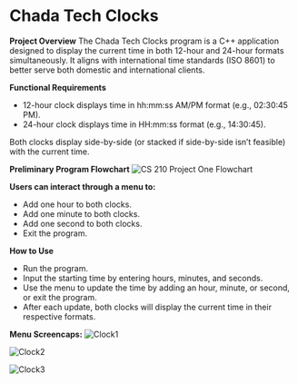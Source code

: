 # Chada Tech Clocks 

**Project Overview**
The Chada Tech Clocks program is a C++ application designed to display the current time in both 12-hour and 24-hour formats simultaneously. It aligns with international time standards (ISO 8601) to better serve both domestic and international clients.

**Functional Requirements**
- 12-hour clock displays time in hh:mm:ss AM/PM format (e.g., 02:30:45 PM).
- 24-hour clock displays time in HH:mm:ss format (e.g., 14:30:45).

Both clocks display side-by-side (or stacked if side-by-side isn’t feasible) with the current time.

**Preliminary Program Flowchart**
![CS 210 Project One Flowchart](https://github.com/user-attachments/assets/41246c4f-907f-4fa3-92b2-ea2dd0193d5a)

**Users can interact through a menu to:**
- Add one hour to both clocks.
- Add one minute to both clocks.
- Add one second to both clocks.
- Exit the program.

**How to Use**
- Run the program.
- Input the starting time by entering hours, minutes, and seconds.
- Use the menu to update the time by adding an hour, minute, or second, or exit the program.
- After each update, both clocks will display the current time in their respective formats.

**Menu Screencaps:**
![Clock1](https://github.com/user-attachments/assets/f42cf43e-774c-4c66-bde2-b886d450c1f7)

![Clock2](https://github.com/user-attachments/assets/7670b180-6971-410f-9bb8-53ef04a902c8)

![Clock3](https://github.com/user-attachments/assets/504417df-c951-4f93-9076-c40587ce20fc)


